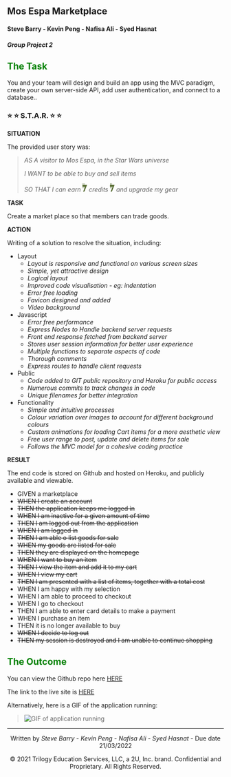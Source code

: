 ## Mos Espa Marketplace
#### Steve Barry - Kevin Peng - Nafisa Ali - Syed Hasnat
##### Group Project 2


## <span style="color:green"> The Task</span>

You and your team will design and build an app using the MVC paradigm, create your own server-side API, add user authentication, and connect to a database..

### ⭐ ⭐ S.T.A.R. ⭐ ⭐

**SITUATION**

The provided user story was: 

> <span style="font-style:italic">AS A visitor to Mos Espa, in the Star Wars universe</span>
> 
> <span style="font-style:italic">I WANT to be able to buy and sell items</span>
>
> <span style="font-style:italic">SO THAT I can earn <img src="./public\images\creditGreen.png" height="20"> credits <img src="./public\images\creditGreen.png" height="20"> and upgrade my gear</span>

**TASK**

Create a market place so that members can trade goods.

**ACTION**

Writing of a solution to resolve the situation, including:
* Layout
  * *Layout is responsive and functional on various screen sizes*
  * *Simple, yet attractive design*
  * *Logical layout*
  * *Improved code visualisation - eg: indentation*
  * *Error free loading*
  * *Favicon designed and added*
  * *Video background*
* Javascript
  * *Error free performance*
  * *Express Nodes to Handle backend server requests*
  * *Front end response fetched from backend server*
  * *Stores user session information for better user experience*
  * *Multiple functions to separate aspects of code*
  * *Thorough comments*
  * *Express routes to handle client requests*
* Public
  * *Code added to GIT public repository and Heroku for public access*
  * *Numerous commits to track changes in code*
  * *Unique filenames for better integration*
* Functionality
  * *Simple and intuitive processes*
  * *Colour variation over images to account for different background colours*
  * *Custom animations for loading Cart items for a more aesthetic view*
  * *Free user range to post, update and delete items for sale*
  * *Follows the MVC model for a cohesive coding practice*

**RESULT**

The end code is stored on Github and hosted on Heroku, and publicly available and viewable.

* GIVEN a marketplace
* ~~WHEN I create an account~~
* ~~THEN the application keeps me logged in~~
* ~~WHEN I am inactive for a given amount of time~~
* ~~THEN I am logged out from the application~~
* ~~WHEN I am logged in~~
* ~~THEN I am able o list goods for sale~~
* ~~WHEN my goods are listed for sale~~
* ~~THEN they are displayed on the homepage~~
* ~~WHEN I want to buy an item~~
* ~~THEN I view the item and add it to my cart~~
* ~~WHEN I view my cart~~
* ~~THEN I am presented with a list of items, together with a total cost~~
* WHEN I am happy with my selection
* WHEN I am able to proceed to checkout
* WHEN I go to checkout
* THEN I am able to enter card details to make a payment
* WHEN I purchase an item
* THEN it is no longer available to buy
* ~~WHEN I decide to log out~~
* ~~THEN my session is destroyed and I am unable to continue shopping~~

## <span style="color:green"> The Outcome</span>

You can view the Github repo here [HERE](https://github.com/cn-kp/Ecommerce-fullstack)

The link to the live site is [HERE](https://mosespamarketplace.herokuapp.com/)

Alternatively, here is a GIF of the application running:

> ![GIF of application running](./assets/demo.gif "GIF of application running")

---
<p style="text-align:center;">Written by <span style="font-style:italic">Steve Barry - Kevin Peng - Nafisa Ali - Syed Hasnat</span> - Due date 21/03/2022</p>

<p style="text-align:center;">© 2021 Trilogy Education Services, LLC, a 2U, Inc. brand. Confidential and Proprietary. All Rights Reserved.</p>

